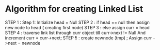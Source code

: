# Algorithm for creating Linked List

STEP 1 : Step 1: Initialize head = Null
STEP 2 : if head == null then assign new node to head ( creating first node)
STEP 3 : else assign curr = head
STEP 4 : traverse link list through curr object till curr->next != Null And increment curr = curr->next;
STEP 5 : create newnode (tmp) ; Assign curr ->next = newnode
